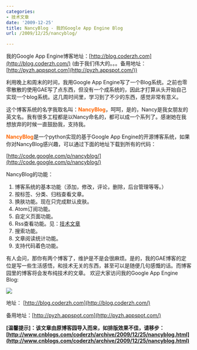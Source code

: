 ```yaml
---
categories:
- 技术文章
date: '2009-12-25'
title: NancyBlog - 我的Google App Engine Blog
url: /2009/12/25/nancyblog/

---
```



<div>

我的Google App Engine博客地址：[http://blog.coderzh.com](http://blog.coderzh.com/) (由于我们伟大的。。。备用地址：[http://pyzh.appspot.com](http://pyzh.appspot.com/))

利用晚上和周末的时间，我用Google App Engine写了一个Blog系统。之前也零零散散的使用GAE写了点东西，但没有一个成系统的，因此才打算从头开始自己实现一个blog系统。这几周时间里，学习到了不少的东西，感觉非常有意义。

这个博客系统的名字我取名叫：**<span style="color: #ff6600;">NancyBlog</span>**，呵呵，是的，Nancy是我女朋友的英文名。我有很多工程都是以Nancy命名的，都可以成一个系列了。感谢她在我想放弃的时候一直鼓励我，支持我。

<span style="color: #ff6600;">**NancyBlog**</span>是一个python实现的基于Google App Engine的开源博客系统，如果你对NancyBlog感兴趣，可以通过下面的地址下载到所有的代码：
  
[http://code.google.com/p/nancyblog/](http://code.google.com/p/nancyblog/)

NancyBlog的功能：

1.  博客系统的基本功能（添加，修改，评论，删除，后台管理等等。）
2.  按标签、分类、归档查看文章。
3.  换肤功能。现在只完成默认皮肤。
4.  Atom订阅功能。
5.  自定义页面功能。
6.  Rss查看功能。见：[技术文章](http://blog.coderzh.com/rssreader/coderzh)
7.  搜索功能。
8.  文章阅读统计功能。
9.  支持代码着色功能。
</div>

有人会问，那你有两个博客了，维护是不是会很麻烦。是的，我的GAE博客的定位是写一些生活感悟，和技术无关的东西，甚至可以是随便几句感慨的话。而博客园里的博客将会发布纯技术的文章。 欢迎大家访问我的Google App Engine Blog:

![](http://images.cnblogs.com/cnblogs_com/coderzh/nancyblog/nancyblog.jpg)

地址： [http://blog.coderzh.com](http://blog.coderzh.com/)

备用地址：[http://pyzh.appspot.com](http://pyzh.appspot.com/)&nbsp;

**[温馨提示]：该文章由原博客园导入而来，如排版效果不佳，请移步：[http://www.cnblogs.com/coderzh/archive/2009/12/25/nancyblog.html](http://www.cnblogs.com/coderzh/archive/2009/12/25/nancyblog.html)**